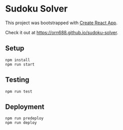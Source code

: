 # Sudoku Solver

This project was bootstrapped with [Create React App](https://github.com/facebookincubator/create-react-app).

Check it out at <https://orn688.github.io/sudoku-solver>.

## Setup

```
npm install
npm run start
```

## Testing

```
npm run test
```

## Deployment

```
npm run predeploy
npm run deploy
```
